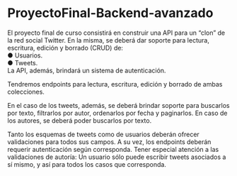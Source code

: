# ProyectoFinal-Backend-avanzado

El proyecto final de curso consistirá en construir una API para un “clon” de la red
social Twitter.
En la misma, se deberá dar soporte para lectura, escritura, edición y borrado
(CRUD) de:<br>
● Usuarios.<br>
● Tweets.<br>
La API, además, brindará un sistema de autenticación.

Tendremos endpoints para lectura, escritura, edición y borrado de ambas
colecciones.

En el caso de los tweets, además, se deberá brindar soporte para buscarlos por
texto, filtrarlos por autor, ordenarlos por fecha y paginarlos.
En caso de los autores, se deberá poder buscarlos por texto.

Tanto los esquemas de tweets como de usuarios deberán ofrecer validaciones
para todos sus campos.
A su vez, los endpoints deberán requerir autenticación según corresponda.
Tener especial atención a las validaciones de autoría: Un usuario sólo puede
escribir tweets asociados a sí mismo, y así para todos los casos que corresponda.
